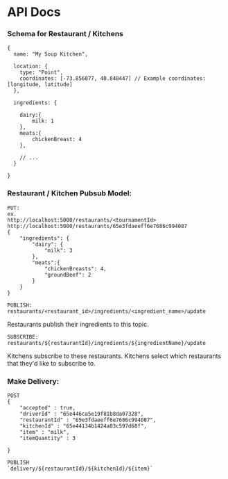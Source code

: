# API Docs


### Schema for Restaurant / Kitchens
```
{
  name: "My Soup Kitchen",

  location: {
    type: "Point",
    coordinates: [-73.856077, 40.848447] // Example coordinates: [longitude, latitude]
  },

  ingredients: {

    dairy:{
        milk: 1
    },
    meats:{
        chickenBreast: 4
    },

    // ...
  }
  
}

```


### Restaurant / Kitchen Pubsub Model:

```
PUT:
ex.
http://localhost:5000/restaurants/<tournamentId>
http://localhost:5000/restaurants/65e3fdaeeff6e7686c994087
{
    "ingredients": {
        "dairy": {
            "milk": 3
        },
        "meats":{
            "chickenBreasts": 4,
            "groundBeef": 2
        }
    }
}
```

```
PUBLISH:
restaurants/<restaurant_id>/ingredients/<ingredient_name>/update

```
Restaurants publish their ingredients to this topic.


```
SUBSCRIBE:
restaurants/${restaurantId}/ingredients/${ingredientName}/update

```
Kitchens subscribe to these restaurants. Kitchens select which restaurants that they'd like to subscribe to.


### Make Delivery:

```
POST
{
    "accepted" : true,
    "driverId" : "65e446ca5e19f81b8da07328",
    "restaurantId" : "65e3fdaeeff6e7686c994087",
    "kitchenId" : "65e44134b1424a03c597d68f",
    "item" : "milk",
    "itemQuantity" : 3

}
```

```
PUBLISH
`delivery/${restaurantId}/${kitchenId}/${item}`
```










